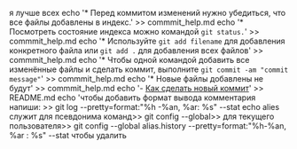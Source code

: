 я лучше всех
echo '* Перед коммитом изменений нужно убедиться, что все файлы добавлены в индекс.' >> commmit_help.md
echo '* Посмотреть состояние индекса можно командой `git status.`' >> commmit_help.md
echo '* Используйте `git add filename` для добавления конкретного файла или `git add .` для добавления всех файлов' >> commmit_help.md
echo '* Чтобы одной командой добавить все изменённые файлы и сделать коммит, выполните `git commit -am "commit message"`' >> commmit_help.md
echo '* Новые файлы добавлены не будут' >> commmit_help.md
echo '- [Как сделать новый коммит](./commmit_help.md)' >> README.md 
echo 'чтобы добавить формат вывода комментария напиши: >> git log --pretty=format:"%h -%an, %ar: %s" --stat
echo alies служит для псевдонима команд>>  git config --global>> для текущего пользователя>> git config --global alias.history --pretty=format:"%h-%an, %ar : %s" --stat
чтобы удалить